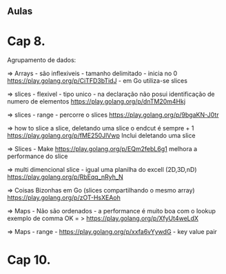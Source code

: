 ## Aulas

# Cap 8.

Agrupamento de dados:

 => Arrays
    - são inflexiveis
    - tamanho delimitado
    - inicia no 0
    https://play.golang.org/p/CiTFD3bTidJ
    - em Go utiliza-se slices

=> slices
    - flexivel
    - tipo unico
    - na declaração não posui identificação de numero de elementos
    https://play.golang.org/p/dnTM20m4Hkj

=> slices - range
    - percorre o slices
    https://play.golang.org/p/9bgaKN-J0tr

=> how to slice a slice, deletando uma slice
    o endcut é sempre + 1
    https://play.golang.org/p/fME250JlVwp
    Inclui deletando uma slice

=> Slices - Make
    https://play.golang.org/p/EQm2febL6g1
    melhora a performance do slice

=> multi dimencional slice
    - igual uma planilha do excell (2D,3D,nD)
    https://play.golang.org/p/RbEqq_nRyh_N

=> Coisas Bizonhas em Go (slices compartilhando o mesmo array)
https://play.golang.org/p/zOT-HsXEAoh


=> Maps
    - Não são ordenados
    - a performance é muito boa com o lookup
    exemplo de comma OK = > https://play.golang.org/p/XfyUt4weLdX

=> Maps - range
    - https://play.golang.org/p/xxfa6vYywdG
    - key value pair

# Cap 10.
